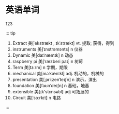# 英语单词   <br>

123 <br>

:::  tip
1. Extract  美[ˈekstrækt , ɪkˈstrækt]  vt.	提取; 获得，得到  
2. instruments  美[ˈɪnstrəmənts]  n 仪器
3. Dynamic  美[daɪˈnæmɪk] n 动态 
4. raspberry pi 美[ˈræzberi paɪ]  n 树莓
5. Term  美[tɜːrm]    n 学期，期限
6. mechanical  美[məˈkænɪkl]  adj.	机动的，机械的
7. presentation 美[ˌpriːzenˈteɪʃn] n 演示，演出
8. foundation 美[faʊnˈdeɪʃn]  n  基础，地基 
9. extensible    美[ɪk'stɛnsəbl]   adj 可拓展的
10. Circuit 美[ˈsɜːrkɪt]  n 电路

:::






















